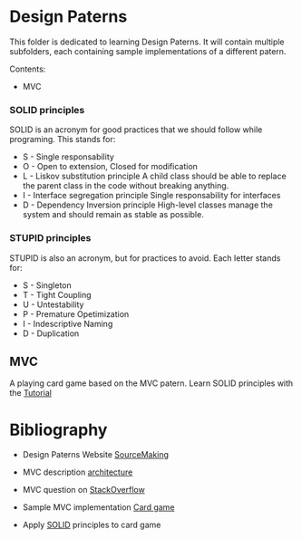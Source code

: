 # Design Paterns

This folder is dedicated to learning Design Paterns.
It will contain multiple subfolders, each containing sample implementations
of a different patern.

Contents:

- MVC

### SOLID principles
SOLID is an acronym for good practices that we should follow
while programing.
This stands for:
+ S - Single responsability
+ O - Open to extension, Closed for modification
+ L - Liskov substitution principle
A child class should be able to replace the parent class
in the code without breaking anything.
+ I - Interface segregation principle
Single responsability for interfaces
+ D - Dependency Inversion principle
High-level classes manage the system and should remain as
stable as possible.

### STUPID principles
STUPID is also an acronym, but for practices to avoid.
Each letter stands for:
+ S - Singleton
+ T - Tight Coupling
+ U - Untestability
+ P - Premature Opetimization
+ I - Indescriptive Naming
+ D - Duplication

## MVC
A playing card game based on the MVC patern.
Learn SOLID principles with the [Tutorial](https://openclassrooms.com/en/courses/6900866-write-maintainable-python-code/7010132-o-for-the-open-closed-principle)

# Bibliography
- Design Paterns Website [SourceMaking](https://sourcemaking.com/design_patterns)

- MVC description [architecture](https://www.educative.io/blog/mvc-tutorial)

- MVC question on [StackOverflow](https://stackoverflow.com/questions/38042632/mvc-the-simplest-example)

- Sample MVC implementation [Card game](https://openclassrooms.com/en/courses/6900866-write-maintainable-python-code/7009312-structure-an-application-with-the-mvc-design-pattern)
- Apply [SOLID](https://openclassrooms.com/en/courses/6900866-write-maintainable-python-code/7009965-discover-good-programming-practices-with-the-solid-principles) principles to card game